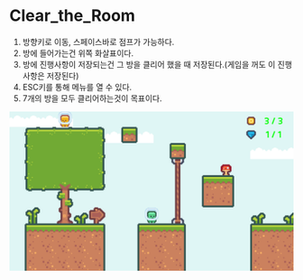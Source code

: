 # Clear_the_Room

1. 방향키로 이동, 스페이스바로 점프가 가능하다.
2. 방에 들어가는건 위쪽 화살표이다.
3. 방에 진행사항이 저장되는건 그 방을 클리어 했을 때 저장된다.(게임을 꺼도 이 진행사항은 저장된다)
4. ESC키를 통해 메뉴를 열 수 있다.
5. 7개의 방을 모두 클리어하는것이 목표이다.

![introduce image](./gameplay.png)
